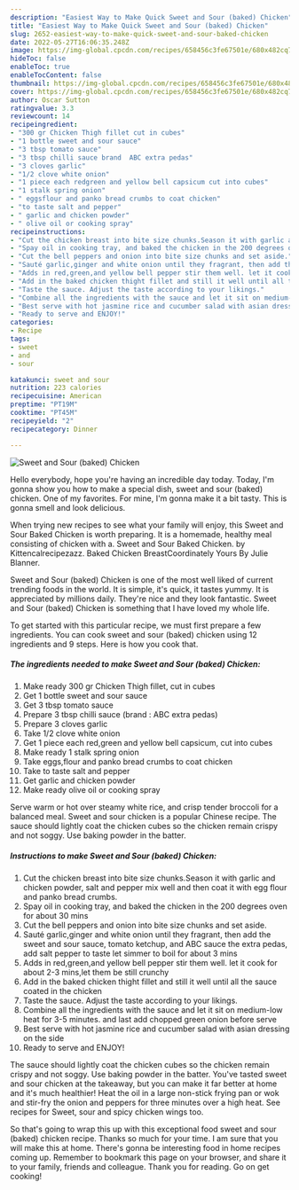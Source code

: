 ```yaml
---
description: "Easiest Way to Make Quick Sweet and Sour (baked) Chicken"
title: "Easiest Way to Make Quick Sweet and Sour (baked) Chicken"
slug: 2652-easiest-way-to-make-quick-sweet-and-sour-baked-chicken
date: 2022-05-27T16:06:35.248Z
image: https://img-global.cpcdn.com/recipes/658456c3fe67501e/680x482cq70/sweet-and-sour-baked-chicken-recipe-main-photo.jpg
hideToc: false
enableToc: true
enableTocContent: false
thumbnail: https://img-global.cpcdn.com/recipes/658456c3fe67501e/680x482cq70/sweet-and-sour-baked-chicken-recipe-main-photo.jpg
cover: https://img-global.cpcdn.com/recipes/658456c3fe67501e/680x482cq70/sweet-and-sour-baked-chicken-recipe-main-photo.jpg
author: Oscar Sutton
ratingvalue: 3.3
reviewcount: 14
recipeingredient:
- "300 gr Chicken Thigh fillet cut in cubes"
- "1 bottle sweet and sour sauce"
- "3 tbsp tomato sauce"
- "3 tbsp chilli sauce brand  ABC extra pedas"
- "3 cloves garlic"
- "1/2 clove white onion"
- "1 piece each redgreen and yellow bell capsicum cut into cubes"
- "1 stalk spring onion"
- " eggsflour and panko bread crumbs to coat chicken"
- "to taste salt and pepper"
- " garlic and chicken powder"
- " olive oil or cooking spray"
recipeinstructions:
- "Cut the chicken breast into bite size chunks.Season it with garlic and chicken powder, salt and pepper mix well and then coat it with egg flour and panko bread crumbs."
- "Spay oil in cooking tray, and baked the chicken in the 200 degrees oven for about 30 mins"
- "Cut the bell peppers and onion into bite size chunks and set aside."
- "Sauté garlic,ginger and white onion until they fragrant, then add the sweet and sour sauce, tomato ketchup, and ABC sauce the extra pedas, add salt pepper to taste let simmer to boil for about 3 mins"
- "Adds in red,green,and yellow bell pepper stir them well. let it cook for about 2-3 mins,let them be still crunchy"
- "Add in the baked chicken thight fillet and still it well until all the sauce coated in the chicken"
- "Taste the sauce. Adjust the taste according to your likings."
- "Combine all the ingredients with the sauce and let it sit on medium-low heat for 3-5 minutes. and last add chopped green onion before serve"
- "Best serve with hot jasmine rice and cucumber salad with asian dressing on the side"
- "Ready to serve and ENJOY!"
categories:
- Recipe
tags:
- sweet
- and
- sour

katakunci: sweet and sour 
nutrition: 223 calories
recipecuisine: American
preptime: "PT19M"
cooktime: "PT45M"
recipeyield: "2"
recipecategory: Dinner

---
```



![Sweet and Sour (baked) Chicken](https://img-global.cpcdn.com/recipes/658456c3fe67501e/680x482cq70/sweet-and-sour-baked-chicken-recipe-main-photo.jpg)

Hello everybody, hope you're having an incredible day today. Today, I'm gonna show you how to make a special dish, sweet and sour (baked) chicken. One of my favorites. For mine, I'm gonna make it a bit tasty. This is gonna smell and look delicious.

When trying new recipes to see what your family will enjoy, this Sweet and Sour Baked Chicken is worth preparing. It is a homemade, healthy meal consisting of chicken with a. Sweet and Sour Baked Chicken. by Kittencalrecipezazz. Baked Chicken BreastCoordinately Yours By Julie Blanner.

Sweet and Sour (baked) Chicken is one of the most well liked of current trending foods in the world. It is simple, it's quick, it tastes yummy. It is appreciated by millions daily. They're nice and they look fantastic. Sweet and Sour (baked) Chicken is something that I have loved my whole life.


To get started with this particular recipe, we must first prepare a few ingredients. You can cook sweet and sour (baked) chicken using 12 ingredients and 9 steps. Here is how you cook that.

<!--inarticleads1-->

##### The ingredients needed to make Sweet and Sour (baked) Chicken:

1. Make ready 300 gr Chicken Thigh fillet, cut in cubes
1. Get 1 bottle sweet and sour sauce
1. Get 3 tbsp tomato sauce
1. Prepare 3 tbsp chilli sauce (brand : ABC extra pedas)
1. Prepare 3 cloves garlic
1. Take 1/2 clove white onion
1. Get 1 piece each red,green and yellow bell capsicum, cut into cubes
1. Make ready 1 stalk spring onion
1. Take  eggs,flour and panko bread crumbs to coat chicken
1. Take to taste salt and pepper
1. Get  garlic and chicken powder
1. Make ready  olive oil or cooking spray


Serve warm or hot over steamy white rice, and crisp tender broccoli for a balanced meal. Sweet and sour chicken is a popular Chinese recipe. The sauce should lightly coat the chicken cubes so the chicken remain crispy and not soggy. Use baking powder in the batter. 

<!--inarticleads2-->

##### Instructions to make Sweet and Sour (baked) Chicken:

1. Cut the chicken breast into bite size chunks.Season it with garlic and chicken powder, salt and pepper mix well and then coat it with egg flour and panko bread crumbs.
1. Spay oil in cooking tray, and baked the chicken in the 200 degrees oven for about 30 mins
1. Cut the bell peppers and onion into bite size chunks and set aside.
1. Sauté garlic,ginger and white onion until they fragrant, then add the sweet and sour sauce, tomato ketchup, and ABC sauce the extra pedas, add salt pepper to taste let simmer to boil for about 3 mins
1. Adds in red,green,and yellow bell pepper stir them well. let it cook for about 2-3 mins,let them be still crunchy
1. Add in the baked chicken thight fillet and still it well until all the sauce coated in the chicken
1. Taste the sauce. Adjust the taste according to your likings.
1. Combine all the ingredients with the sauce and let it sit on medium-low heat for 3-5 minutes. and last add chopped green onion before serve
1. Best serve with hot jasmine rice and cucumber salad with asian dressing on the side
1. Ready to serve and ENJOY!

The sauce should lightly coat the chicken cubes so the chicken remain crispy and not soggy. Use baking powder in the batter. You&#39;ve tasted sweet and sour chicken at the takeaway, but you can make it far better at home and it&#39;s much healthier! Heat the oil in a large non-stick frying pan or wok and stir-fry the onion and peppers for three minutes over a high heat. See recipes for Sweet, sour and spicy chicken wings too. 

So that's going to wrap this up with this exceptional food sweet and sour (baked) chicken recipe. Thanks so much for your time. I am sure that you will make this at home. There's gonna be interesting food in home recipes coming up. Remember to bookmark this page on your browser, and share it to your family, friends and colleague. Thank you for reading. Go on get cooking!
